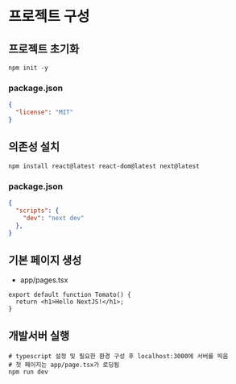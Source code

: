 # 프로젝트 구성

## 프로젝트 초기화
```shell
npm init -y
```
### package.json
```json
{
  "license": "MIT"
}
```

## 의존성 설치
```shell
npm install react@latest react-dom@latest next@latest
```
### package.json
```json
{
  "scripts": {
    "dev": "next dev"
  },
}
```

## 기본 페이지 생성
- app/pages.tsx
```tsx
export default function Tomato() {
  return <h1>Hello NextJS!</h1>;
}
```

## 개발서버 실행
```shell
# typescript 설정 및 필요한 환경 구성 후 localhost:3000에 서버를 띄움
# 첫 페이지는 app/page.tsx가 로딩됨
npm run dev
```